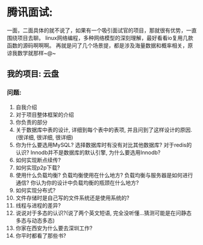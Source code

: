 # 腾讯面试: 
一面，二面具体的就不说了，如果有一个吸引面试官的项目，那就很有优势，一直围绕项目去聊。
linux网络编程，多种网络模型的深刻理解，最好看看io复用几款函数的源码啊啊啊。
再就是问了几个场景提，都是涉及海量数据和概率相关，原谅我数学就那样~@~

## 我的项目: 云盘
### 问题:
1. 自我介绍
2. 对于项目整体框架的介绍
3. 你负责的部分
5. 关于数据库中表的设计, 详细到每个表中的表项, 并且问到了这样设计的原因.(很详细, 很详细, 很详细)
6. 你为什么要选用MySQL? 选择数据库时有没有对比其他数据库? 对于redis的认识? Innodb并不是数据库的默认引擎, 为什么要选用Innodb? 
7. 如何实现断点续传?
8. 如何实现p2p下载?
9. 使用什么负载均衡? 负载均衡使用在什么地方? 负载均衡与服务器是如何进行通信? 你认为你的设计中负载均衡的瓶颈在什么地方?
10. 如何实现分布式?
11. 文件存储时是自己写的文件系统还是使用系统的?
12. 线程与进程的差异?
13. 说说对于多态的认识?(说了两个英文短语, 完全没听懂...猜测可能是在问静态多态与动态多态)
14. 你家在西安为什么要去深圳工作?
15. 你平时都看了那些书?
